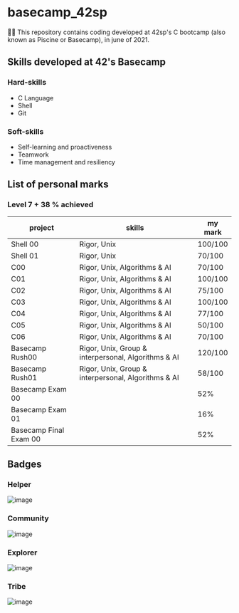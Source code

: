 # basecamp_42sp

:student: This repository contains coding developed at 42sp's C bootcamp (also known as Piscine or Basecamp), in june of 2021.

## Skills developed at 42's Basecamp

### Hard-skills

* C Language
* Shell
* Git

### Soft-skills

* Self-learning and proactiveness
* Teamwork
* Time management and resiliency

## List of personal marks

### Level 7 + 38 % achieved

| project | skills      | my mark
|---------|-------------| ------
|Shell 00 | Rigor, Unix | 100/100
|Shell 01 | Rigor, Unix | 70/100 
|C00      | Rigor, Unix, Algorithms & AI| 70/100
|C01      | Rigor, Unix, Algorithms & AI| 100/100
|C02      | Rigor, Unix, Algorithms & AI| 75/100
|C03      | Rigor, Unix, Algorithms & AI| 100/100
|C04      | Rigor, Unix, Algorithms & AI| 77/100
|C05      | Rigor, Unix, Algorithms & AI| 50/100
|C06      | Rigor, Unix, Algorithms & AI| 70/100
|Basecamp Rush00 | Rigor, Unix, Group & interpersonal, Algorithms & AI | 120/100
|Basecamp Rush01 | Rigor, Unix, Group & interpersonal, Algorithms & AI | 58/100
|Basecamp Exam 00 |    | 52% 
|Basecamp Exam 01 |    | 16%
|Basecamp Final Exam 00 |  | 52%

## Badges

### Helper

![image](https://user-images.githubusercontent.com/85964972/132145033-524d837d-3a96-454e-ab19-68a5cdb0cb06.png)

### Community

![image](https://user-images.githubusercontent.com/85964972/132145050-36f6529b-495f-40d8-b02c-33311071d7b8.png)

### Explorer

![image](https://user-images.githubusercontent.com/85964972/132145056-8e094749-2da2-4388-9172-f9afd9ec9fb4.png)

### Tribe

![image](https://user-images.githubusercontent.com/85964972/132145065-e2c0d16e-5909-41eb-981e-307cbe562366.png)



